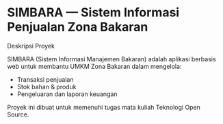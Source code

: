 # SIMBARA — Sistem Informasi Penjualan Zona Bakaran
Deskripsi Proyek

SIMBARA (Sistem Informasi Manajemen Bakaran) adalah aplikasi berbasis web untuk membantu UMKM Zona Bakaran dalam mengelola:

- Transaksi penjualan
- Stok bahan & produk
- Pengeluaran dan laporan keuangan

Proyek ini dibuat untuk memenuhi tugas mata kuliah Teknologi Open Source.


